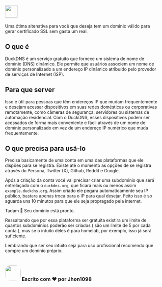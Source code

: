 # [<img src="https://brands.home-assistant.io/_/duckdns/logo.png" height="40">](https://www.duckdns.org)

Uma ótima altenativa para você que deseja tem um dominio válido para gerar certificado SSL sem gasta um real.


## O que é

DuckDNS é um serviço gratuito que fornece um sistema de nome de domínio (DNS) dinâmico. Ele permite que usuários associem um nome de domínio personalizado a um endereço IP dinâmico atribuído pelo provedor de serviços de Internet (ISP).

## Para que server

 Isso é útil para pessoas que têm endereços IP que mudam frequentemente e desejam acessar dispositivos em suas redes domésticas ou corporativas remotamente, como câmeras de segurança, servidores ou sistemas de automação residencial. Com o DuckDNS, esses dispositivos podem ser acessados de forma mais conveniente e fácil através de um nome de domínio personalizado em vez de um endereço IP numérico que muda frequentemente.

## O que precisa para usá-lo

Precisa basicamente de uma conta em uma das plataformas que ele dispões para se registra. Existe até o momento as opções de se registra através do Persona, Twitter (X), Github, Reddit e Google.

Após a criação da conta você vai precisar criar uma subdominio que será entrelaçado com o `duckdns.org`, que ficará mais ou menos assim `example.duckdns.org`. Assim criado ele pegara automaticamente seu IP público, bastara apenas troca para o IP para qual desejar. Feito isso é só aguarda uns 10 minutos para que ele seja propragado pela internet.

Tadam 🎉 Seu dominio está pronto.

Ressaltando que por essa plataforma ser gratuita existira um limite de quantos subdominios poderão ser criados ( são um limite de 5 por cada conta ), mas se o intuito deles é para homelab, por exemplo, isso já será suficiente.

Lembrando que ser seu intuito seja para uso profissional recomendo que compre um dominio próprio.

#
### [<img src="https://avatars.githubusercontent.com/u/93058539?v=4" height="50" style="border-radius: 30%">](https://github.com/Jhon1098) **Escrito com ❤️ por Jhon1098** 